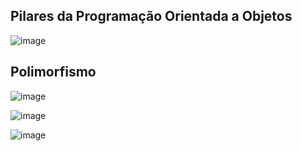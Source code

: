 ## Pilares da Programação Orientada a Objetos
![image](https://github.com/JoseLeonardoCordeiroBahia/heranca-e-polimorfismo-java/assets/63564226/e34cb853-959c-4731-bd8f-fe4b8f63e46d)

## Polimorfismo
![image](https://github.com/JoseLeonardoCordeiroBahia/heranca-e-polimorfismo-java/assets/63564226/f2ee64f7-7f14-421d-b551-bb26d96ebfa1)

![image](https://github.com/JoseLeonardoCordeiroBahia/heranca-e-polimorfismo-java/assets/63564226/37b44d18-8d96-4b27-a772-5ef61410f720)

![image](https://github.com/JoseLeonardoCordeiroBahia/heranca-e-polimorfismo-java/assets/63564226/5e774122-b2c9-461a-891e-90251919afce)
